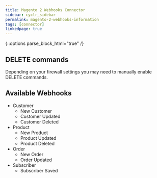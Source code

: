 ```yaml
---
title: Magento 2 Webhooks Connector
sidebar: cyclr_sidebar
permalink: magento-2-webhooks-information
tags: [connector]
linkedpage: true
---
```

{::options parse_block_html="true" /}
<section class="card">

## DELETE commands

Depending on your firewall settings you may need to manually enable DELETE commands.

</section>
<section class="card">

## Available Webhooks

* Customer
    * New Customer
    * Customer Updated
    * Customer Deleted
* Product
    * New Product
    * Product Updated
    * Product Deleted
* Order
    * New Order
    * Order Updated
* Subscriber
    * Subscriber Saved

</section>
